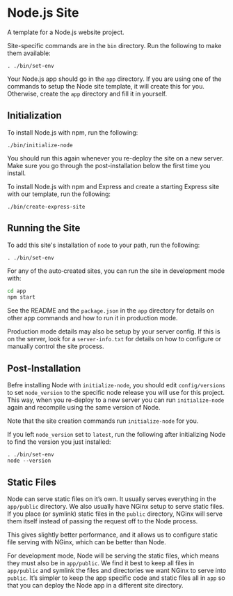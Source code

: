 # Node.js Site #

A template for a Node.js website project.

Site-specific commands are in the `bin` directory. Run the following to make
them available:

    . ./bin/set-env

Your Node.js app should go in the `app` directory. If you are using one of the
commands to setup the Node site template, it will create this for you.
Otherwise, create the `app` directory and fill it in yourself.


## Initialization ##

To install Node.js with npm, run the following:

    ./bin/initialize-node

You should run this again whenever you re-deploy the site on a new server. Make
sure you go through the post-installation below the first time you install.

To install Node.js with npm and Express and create a starting Express site with
our template, run the following:

    ./bin/create-express-site


## Running the Site ##

To add this site's installation of `node` to your path, run the following:

    . ./bin/set-env

For any of the auto‐created sites, you can run the site in development mode with:

```bash
cd app
npm start
```

See the README and the `package.json` in the `app` directory for details on
other app commands and how to run it in production mode.

Production mode details may also be setup by your server config. If this is on
the server, look for a `server-info.txt` for details on how to configure or
manually control the site process.


## Post-Installation ##

Befre installing Node with `initialize-node`, you should edit `config/versions`
to set `node_version` to the specific node release you will use for this
project. This way, when you re-deploy to a new server you can run
`initialize-node` again and recompile using the same version of Node.

Note that the site creation commands run `initialize-node` for you.

If you left `node_version` set to `latest`, run the following after
initializing Node to find the version you just installed:

    . ./bin/set-env
    node --version


## Static Files ##

Node can serve static files on it’s own. It usually serves everything in the
`app/public` directory. We also usually have NGinx setup to serve static files.
If you place (or symlink) static files in the `public` directory, NGinx will
serve them itself instead of passing the request off to the Node process.

This gives slightly better performance, and it allows us to configure static
file serving with NGinx, which can be better than Node.

For development mode, Node will be serving the static files, which means they
must also be in `app/public`. We find it best to keep all files in `app/public`
and symlink the files and directories we want NGinx to serve into `public`.
It’s simpler to keep the app specific code and static files all in `app` so
that you can deploy the Node app in a different site directory.
